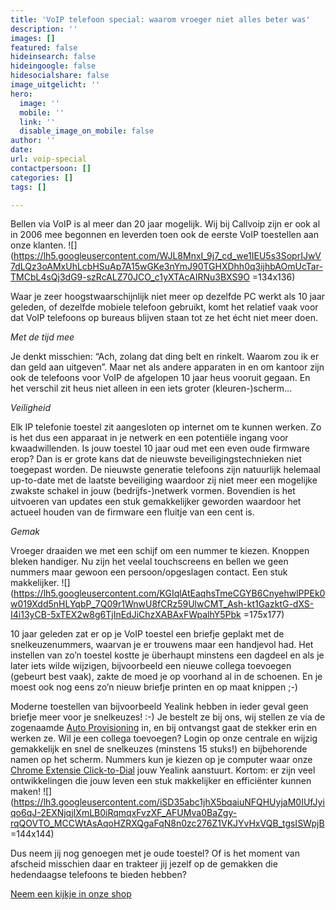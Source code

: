 ```yaml
---
title: 'VoIP telefoon special: waarom vroeger niet alles beter was'
description: ''
images: []
featured: false
hideinsearch: false
hideingoogle: false
hidesocialshare: false
image_uitgelicht: ''
hero:
  image: ''
  mobile: ''
  link: ''
  disable_image_on_mobile: false
author: ''
date: 
url: voip-special
contactpersoon: []
categories: []
tags: []

---
```

Bellen via VoIP is al meer dan 20 jaar mogelijk. Wij bij Callvoip zijn er ook al in 2006 mee begonnen en leverden toen ook de eerste VoIP toestellen aan onze klanten. ![](https://lh5.googleusercontent.com/WJL8MnxI_9j7_cd_we1IEU5s3SoprIJwV7dLQz3oAMxUhLcbHSuAp7A15wGKe3nYmJ90TGHXDhh0q3ijhbAOmUcTar-TMCbL4sQj3dG9-szRcALZ70JCO_c1yXTAcAIRNu3BXS9O =134x136)

Waar je zeer hoogstwaarschijnlijk niet meer op dezelfde PC werkt als 10 jaar geleden, of dezelfde mobiele telefoon gebruikt, komt het relatief vaak voor dat VoIP telefoons op bureaus blijven staan tot ze het écht niet meer doen.

_Met de tijd mee_

Je denkt misschien: “Ach, zolang dat ding belt en rinkelt. Waarom zou ik er dan geld aan uitgeven”. Maar net als andere apparaten in en om kantoor zijn ook de telefoons voor VoIP de afgelopen 10 jaar heus vooruit gegaan. En het verschil zit heus niet alleen in een iets groter (kleuren-)scherm…

_Veiligheid_

Elk IP telefonie toestel zit aangesloten op internet om te kunnen werken. Zo is het dus een apparaat in je netwerk en een potentiële ingang voor kwaadwillenden. Is jouw toestel 10 jaar oud met een even oude firmware erop? Dan is er grote kans dat de nieuwste beveiligingstechnieken niet toegepast worden. De nieuwste generatie telefoons zijn natuurlijk helemaal up-to-date met de laatste beveiliging waardoor zij niet meer een mogelijke zwakste schakel in jouw (bedrijfs-)netwerk vormen. Bovendien is het uitvoeren van updates een stuk gemakkelijker geworden waardoor het actueel houden van de firmware een fluitje van een cent is.

_Gemak_

Vroeger draaiden we met een schijf om een nummer te kiezen. Knoppen bleken handiger. Nu zijn het veelal touchscreens en bellen we geen nummers maar gewoon een persoon/opgeslagen contact. Een stuk makkelijker. ![](https://lh5.googleusercontent.com/KGIqlAtEaqhsTmeCGYB6CnyehwlPPEk0w019Xdd5nHLYqbP_7Q09r1WnwU8fCRz59UlwCMT_Ash-kt1GazktG-dXS-I4i13yCB-5xTEX2w8g6TjInEdJiChzXABAxFWpalhY5Pbk =175x177)

10 jaar geleden zat er op je VoIP toestel een briefje geplakt met de snelkeuzenummers, waarvan je er trouwens maar een handjevol had. Het instellen van zo’n toestel kostte je überhaupt minstens een dagdeel en als je later iets wilde wijzigen, bijvoorbeeld een nieuwe collega toevoegen (gebeurt best vaak), zakte de moed je op voorhand al in de schoenen. En je moest ook nog eens zo’n nieuw briefje printen en op maat knippen ;-)

Moderne toestellen van bijvoorbeeld Yealink hebben in ieder geval geen briefje meer voor je snelkeuzes! :-) Je bestelt ze bij ons, wij stellen ze via de zogenaamde [Auto Provisioning](https://www.callvoip.nl/telefonie/functionaliteiten/toestelconfiguratie/) in, en bij ontvangst gaat de stekker erin en werken ze. Wil je een collega toevoegen? Login op onze centrale en wijzig gemakkelijk en snel de snelkeuzes (minstens 15 stuks!) en bijbehorende namen op het scherm. Nummers kun je kiezen op je computer waar onze [Chrome Extensie Click-to-Dial](https://www.callvoip.nl/telefonie/clicktodial/) jouw Yealink aanstuurt. Kortom: er zijn veel ontwikkelingen die jouw leven een stuk makkelijker en efficiënter kunnen maken! ![](https://lh3.googleusercontent.com/iSD35abc1jhX5bqaiuNFQHUyjaM0IUfJyiqo6qJ-2EXNjqjIXmLB0iRqmqxFvzXF_AFUMva0BaZgy-rqQOVTO_MCCWtAsAqoHZRXQgaFqN8n0zc276Z1VKJYvHxVQB_tgsISWpjB =144x144)

Dus neem jij nog genoegen met je oude toestel? Of is het moment van afscheid misschien daar en trakteer jij jezelf op de gemakken die hedendaagse telefoons te bieden hebben?  
  
<a href="https://callvoip.shop" class="button" target="_blank">Neem een kijkje in onze shop</a>